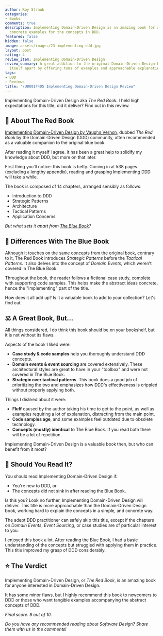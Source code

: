 ```yaml
---
author: Roy Straub
categories:
- Books
comments: true
description: Implementing Domain-Driven Design is an amazing book for anyone who craves
  concrete examples for the concepts in DDD.
featured: false
hidden: false
image: assets/images/23-implementing-ddd.jpg
layout: post
rating: 4
review_item: Implementing Domain-Driven Design
review_summary: A great addition to the original Domain-Driven Design book, setting
  itself apart by offering tons of examples and approachable explanations of DDD concepts.
tags:
- DDD
- Reviews
title: "\U0001F4D5 Implementing Domain-Driven Design Review"
---
```


Implementing Domain-Driven Design aka *The Red Book*. I held high expectations for this title, did it deliver? Find out in this review.

## 📜 About The Red Book

[Implementing Domain-Driven Design by Vaughn Vernon](https://amzn.to/3RUd746), dubbed *The Red Book* by the Domain-Driven Design (DDD) community, often recommended as a valuable companion to the original blue book.

After reading it myself I agree. It has been a great help to solidify my knowledge about DDD, but more on that later.

First thing you'll notice: this book is hefty. Coming in at 538 pages (excluding a lengthy appendix), reading and grasping Implementing DDD will take a while.

The book is composed of 14 chapters, arranged sensibly as follows:
* Introduction to DDD
* Strategic Patterns
* Architecture
* Tactical Patterns
* Application Concerns

*But what sets it apart from [The Blue Book]({{site.baseUrl}}/domain-driven-design-book-review/)?*

## 📘 Differences With The Blue Book

Although it touches on the same concepts from the original book, contrary to it, The Red Book introduces *Strategic Patterns* before the *Tactical Patterns*. It also delves into the concept of *Domain Events*, which weren't covered in The Blue Book.

Throughout the book, the reader follows a fictional case study, complete with supporting code samples. This helps make the abstract ideas concrete, hence the "Implementing" part of the title.

How does it all add up? Is it a valuable book to add to your collection? Let's find out.

## ⚖️ A Great Book, But...

All things considered, I do think this book should be on your bookshelf, but it is not without its flaws.

Aspects of the book I liked were:
* **Case study & code samples** help you thoroughly understand DDD concepts.
* **Domain events & event sourcing** are covered extensively. These architectural styles are great to have in your "toolbox" and were not covered in The Blue Book.
* **Strategic over tactical patterns**. This book does a good job of prioritizing the two and emphasizes how DDD's effectiveness is crippled without properly applying both.

Things I disliked about it were:
* **Fluff** caused by the author taking his time to get to the point, as well as examples requiring a lot of explanation, distracting from the main point.
* **Code samples age**, and some examples feel outdated due to obsolete technology.
* **Concepts (mostly) identical** to The Blue Book. If you read both there will be a lot of repetition.

Implementing Domain-Driven Design is a valuable book then, but who can benefit from it most?

## 🙋 Should You Read It?

You should read Implementing Domain-Driven Design if:
* You're new to DDD, or
* The concepts did not sink in after reading the Blue Book.

Is this you? Look no further, Implementing Domain-Driven Design will deliver. This title is more approachable than the Domain-Driven Design book, working hard to explain the concepts in a simple, and concrete way.

The adept DDD practitioner can safely skip this title, except if the chapters on *Domain Events*, *Event Sourcing*, or case studies are of particular interest to you.

I enjoyed this book a lot. After reading the Blue Book, I had a basic understanding of the concepts but struggled with applying them in practice. This title improved my grasp of DDD considerably.

## ⭐ The Verdict

Implementing Domain-Driven Design, or *The Red Book*, is an amazing book for anyone interested in Domain-Driven Design. 

It has some minor flaws, but I highly recommend this book to newcomers to DDD or those who want tangible examples accompanying the abstract concepts of DDD.

*Final score: 8 out of 10.*

*Do you have any recommended reading about Software Design? Share them with us in the comments!*